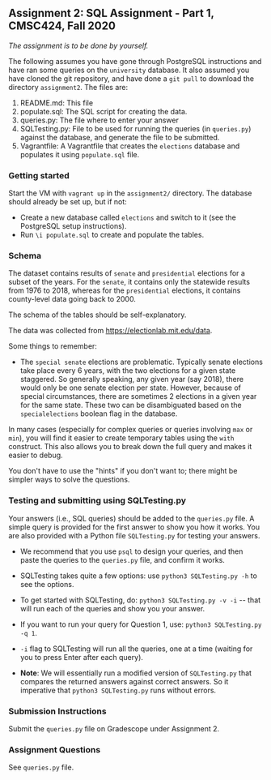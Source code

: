 ## Assignment 2: SQL Assignment - Part 1, CMSC424, Fall 2020

*The assignment is to be done by yourself.*

The following assumes you have gone through PostgreSQL instructions and have ran some queries on the `university` database. 
It also assumed you have cloned the git repository, and have done a `git pull` to download the directory `assignment2`. The files are:

1. README.md: This file
1. populate.sql: The SQL script for creating the data.
1. queries.py: The file where to enter your answer
1. SQLTesting.py: File to be used for running the queries (in `queries.py`) against the database, and generate the file to be submitted.
1. Vagrantfile: A Vagrantfile that creates the `elections` database and populates it using `populate.sql` file.

### Getting started
Start the VM with `vagrant up` in the `assignment2/` directory. The database should already be set up, but if not: 
- Create a new database called `elections` and switch to it (see the PostgreSQL setup instructions).
- Run `\i populate.sql` to create and populate the tables. 

### Schema 
The dataset contains results of `senate` and `presidential` elections for a subset of the years. For the `senate`, it contains only the statewide results from 1976 to 2018, whereas for the `presidential` elections, it contains county-level data going back to 2000.

The schema of the tables should be self-explanatory. 

The data was collected from https://electionlab.mit.edu/data.

Some things to remember: 
- The `special senate` elections are problematic. Typically senate elections take place every 6 years, with the two elections for a given state staggered. So generally speaking, any given year (say 2018), there would only be one senate election per state. However, because of special circumstances, there are
sometimes 2 elections in a given year for the same state. These two can be disambiguated based on the `specialelections` boolean flag in the database.

In many cases (especially for complex queries or queries involving 
`max` or `min`), you will find it easier to create temporary tables
using the `with` construct. This also allows you to break down the full
query and makes it easier to debug.

You don't have to use the "hints" if you don't want to; there might 
be simpler ways to solve the questions.

### Testing and submitting using SQLTesting.py
Your answers (i.e., SQL queries) should be added to the `queries.py` file. A simple query is provided for the first answer to show you how it works.
You are also provided with a Python file `SQLTesting.py` for testing your answers.

- We recommend that you use `psql` to design your queries, and then paste the queries to the `queries.py` file, and confirm it works.

- SQLTesting takes quite a few options: use `python3 SQLTesting.py -h` to see the options.

- To get started with SQLTesting, do: `python3 SQLTesting.py -v -i` -- that will run each of the queries and show you your answer.

- If you want to run your query for Question 1, use: `python3 SQLTesting.py -q 1`. 

- `-i` flag to SQLTesting will run all the queries, one at a time (waiting for you to press Enter after each query).

- **Note**: We will essentially run a modified version of `SQLTesting.py` that compares the returned answers against correct answers. So it imperative that `python3 SQLTesting.py` runs without errors.

### Submission Instructions
Submit the `queries.py` file on Gradescope under Assignment 2. 
      
### Assignment Questions
See `queries.py` file.
